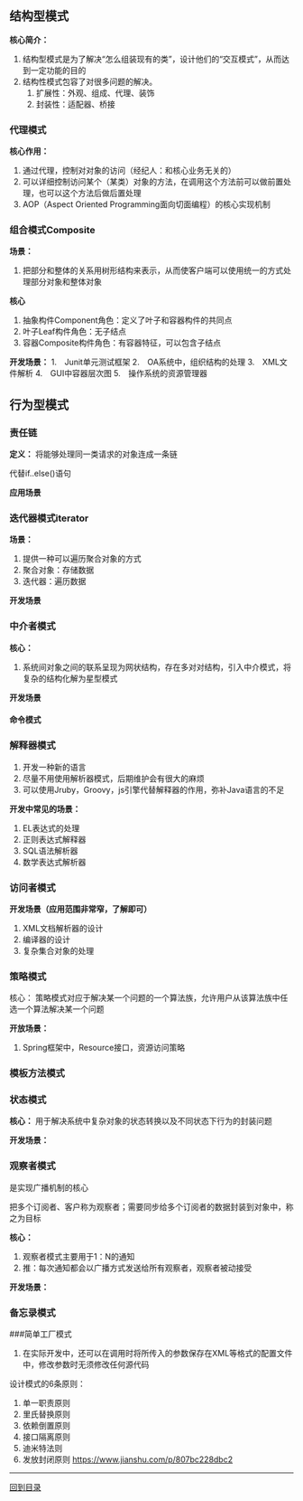 ## 结构型模式

**核心简介：**
1. 结构型模式是为了解决“怎么组装现有的类”，设计他们的“交互模式”，从而达到一定功能的目的
2. 结构性模式包容了对很多问题的解决。
	1. 扩展性：外观、组成、代理、装饰
	2. 封装性：适配器、桥接

### 代理模式

**核心作用：**
1. 通过代理，控制对对象的访问（经纪人：和核心业务无关的）
2. 可以详细控制访问某个（某类）对象的方法，在调用这个方法前可以做前置处理，也可以这个方法后做后置处理
3. AOP（Aspect Oriented Programming面向切面编程）的核心实现机制

### 组合模式Composite

**场景：**
1. 把部分和整体的关系用树形结构来表示，从而使客户端可以使用统一的方式处理部分对象和整体对象

**核心**
1. 抽象构件Component角色：定义了叶子和容器构件的共同点
2. 叶子Leaf构件角色：无子结点
3. 容器Composite构件角色：有容器特征，可以包含子结点

**开发场景：**
1.　Junit单元测试框架
2.　OA系统中，组织结构的处理
3.　XML文件解析
4.　GUI中容器层次图
5.　操作系统的资源管理器

## 行为型模式

### 责任链

**定义：**
将能够处理同一类请求的对象连成一条链

代替if..else()语句

**应用场景**


### 迭代器模式iterator

**场景：**
1. 提供一种可以遍历聚合对象的方式
2. 聚合对象：存储数据
3. 迭代器：遍历数据

**开发场景**


### 中介者模式

**核心：**
1. 系统间对象之间的联系呈现为网状结构，存在多对对结构，引入中介模式，将复杂的结构化解为星型模式

**开发场景**


#### 命令模式


### 解释器模式
1. 开发一种新的语言
2. 尽量不用使用解析器模式，后期维护会有很大的麻烦
3. 可以使用Jruby，Groovy，js引擎代替解释器的作用，弥补Java语言的不足

**开发中常见的场景：**
1. EL表达式的处理
2. 正则表达式解释器
3. SQL语法解析器
4. 数学表达式解析器

### 访问者模式

**开发场景（应用范围非常窄，了解即可）**
1. XML文档解析器的设计
2. 编译器的设计
3. 复杂集合对象的处理

### 策略模式

核心：
策略模式对应于解决某一个问题的一个算法族，允许用户从该算法族中任选一个算法解决某一个问题

**开放场景：**
1. Spring框架中，Resource接口，资源访问策略

### 模板方法模式

### 状态模式

**核心：**
用于解决系统中复杂对象的状态转换以及不同状态下行为的封装问题

**开发场景：**


### 观察者模式

是实现广播机制的核心

把多个订阅者、客户称为观察者；需要同步给多个订阅者的数据封装到对象中，称之为目标 

**核心：**
1. 观察者模式主要用于1：N的通知
2. 推：每次通知都会以广播方式发送给所有观察者，观察者被动接受

**开发场景：**


### 备忘录模式

###简单工厂模式

1. 在实际开发中，还可以在调用时将所传入的参数保存在XML等格式的配置文件中，修改参数时无须修改任何源代码


设计模式的6条原则：
1. 单一职责原则
2. 里氏替换原则
3. 依赖倒置原则
4. 接口隔离原则
5. 迪米特法则
6. 发放封闭原则
https://www.jianshu.com/p/807bc228dbc2
----

[回到目录](设计模式目录.md)